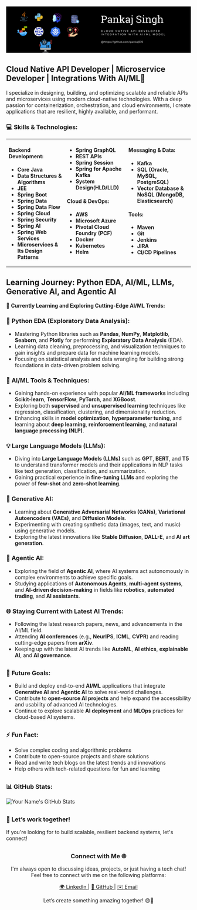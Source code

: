 ![Your Logo](https://github.com/pankaj570/pankaj570/blob/main/Pankaj%20Singh.png)

## Cloud Native API Developer | Microservice Developer | Integrations With AI/ML🚀

I specialize in designing, building, and optimizing scalable and reliable APIs and microservices using modern cloud-native technologies. With a deep passion for containerization, orchestration, and cloud environments, I create applications that are resilient, highly available, and performant.

### 💻 Skills & Technologies:
<div>
<table>
  <tr>
    <td valign="top">
      <h4>Backend Development:</h4>
      <ul>
        <li><strong>Core Java</strong></li>
        <li><strong>Data Structures & Algorithms</strong></li>
        <li><strong>JEE</strong></li>
        <li><strong>Spring Boot</strong></li>
        <li><strong>Spring Data</strong></li>
        <li><strong>Spring Data Flow</strong></li>
        <li><strong>Spring Cloud</strong></li>
        <li><strong>Spring Security</strong></li>
        <li><strong>Spring AI</strong></li>
        <li><strong>Spring Web Services</strong></li>
        <li><strong>Microservices & Its Design Patterns</strong></li>
      </ul>
    </td>
    <td valign="top">
      <h4></h4>
      <ul>
        <li><strong>Spring GraphQL</strong></li>
        <li><strong>REST APIs</strong></li>
        <li><strong>Spring Session</strong></li>
        <li><strong>Spring for Apache Kafka</strong></li>
        <li><strong>System Design(HLD/LLD)</strong></li>
      </ul>
      <h4>Cloud & DevOps:</h4>
      <ul>
        <li><strong>AWS</strong></li>
        <li><strong>Microsoft Azure</strong></li>
        <li><strong>Pivotal Cloud Foundry (PCF)</strong></li>
        <li><strong>Docker</strong></li>
        <li><strong>Kubernetes</strong></li>
        <li><strong>Helm</strong></li>
      </ul>
    </td>
    <td valign="top">
      <h4>Messaging & Data:</h4>
      <ul>
        <li><strong>Kafka</strong></li>
        <li><strong>SQL (Oracle, MySQL, PostgreSQL)</strong></li>
        <li><strong>Vector Database & NoSQL (MongoDB, Elasticsearch)</strong></li>
      </ul>
      <h4>Tools:</h4>
      <ul>
        <li><strong>Maven</strong></li>
        <li><strong>Git</strong></li>
        <li><strong>Jenkins</strong></li>
        <li><strong>JIRA</strong></li>
        <li><strong>CI/CD Pipelines</strong></li>
      </ul>
    </td>
  </tr>
</table>
</div>

## Learning Journey: Python EDA, AI/ML, LLMs, Generative AI, and Agentic AI

🚀 **Currently Learning and Exploring Cutting-Edge AI/ML Trends:**

### 🐍 **Python EDA (Exploratory Data Analysis):**
- Mastering Python libraries such as **Pandas**, **NumPy**, **Matplotlib**, **Seaborn**, and **Plotly** for performing **Exploratory Data Analysis** (EDA).
- Learning data cleaning, preprocessing, and visualization techniques to gain insights and prepare data for machine learning models.
- Focusing on statistical analysis and data wrangling for building strong foundations in data-driven problem solving.

### 🤖 **AI/ML Tools & Techniques:**
- Gaining hands-on experience with popular **AI/ML frameworks** including **Scikit-learn**, **TensorFlow**, **PyTorch**, and **XGBoost**.
- Exploring both **supervised** and **unsupervised learning** techniques like regression, classification, clustering, and dimensionality reduction.
- Enhancing skills in **model optimization**, **hyperparameter tuning**, and learning about **deep learning**, **reinforcement learning**, and **natural language processing (NLP)**.

### 💡 **Large Language Models (LLMs):**
- Diving into **Large Language Models (LLMs)** such as **GPT**, **BERT**, and **T5** to understand transformer models and their applications in NLP tasks like text generation, classification, and summarization.
- Gaining practical experience in **fine-tuning LLMs** and exploring the power of **few-shot** and **zero-shot learning**.

### 🎨 **Generative AI:**
- Learning about **Generative Adversarial Networks (GANs)**, **Variational Autoencoders (VAEs)**, and **Diffusion Models**.
- Experimenting with creating synthetic data (images, text, and music) using generative models.
- Exploring the latest innovations like **Stable Diffusion**, **DALL-E**, and **AI art generation**.

### 🤖 **Agentic AI:**
- Exploring the field of **Agentic AI**, where AI systems act autonomously in complex environments to achieve specific goals.
- Studying applications of **Autonomous Agents**, **multi-agent systems**, and **AI-driven decision-making** in fields like **robotics**, **automated trading**, and **AI assistants**.

### 🌐 **Staying Current with Latest AI Trends:**
- Following the latest research papers, news, and advancements in the AI/ML field.
- Attending **AI conferences** (e.g., **NeurIPS**, **ICML**, **CVPR**) and reading cutting-edge papers from **arXiv**.
- Keeping up with the latest AI trends like **AutoML**, **AI ethics**, **explainable AI**, and **AI governance**.

##

### 🚀 **Future Goals:**
- Build and deploy end-to-end **AI/ML** applications that integrate **Generative AI** and **Agentic AI** to solve real-world challenges.
- Contribute to **open-source AI projects** and help expand the accessibility and usability of advanced AI technologies.
- Continue to explore scalable **AI deployment** and **MLOps** practices for cloud-based AI systems.


##
### ⚡ Fun Fact:

- Solve complex coding and algorithmic problems
- Contribute to open-source projects and share solutions
- Read and write tech blogs on the latest trends and innovations
- Help others with tech-related questions for fun and learning

##
### 📊 GitHub Stats:

![Your Name's GitHub Stats](https://github-readme-stats.vercel.app/api?username=pankaj570&show_icons=true&hide_title=true&count_private=true&hide=prs&theme=radical)

##
### 🎯 Let’s work together!

If you're looking for to build scalable, resilient backend systems, let's connect!

##
<!-- Connect with Me Footer -->
<div align="center">
  <h3>Connect with Me 🌐</h3>
  <p>I'm always open to discussing ideas, projects, or just having a tech chat! Feel free to connect with me on the following platforms:</p>
  <p>
    <a href="https://www.linkedin.com/in/pankaj-kumar-singh-28a210127" target="_blank">
      <!-- LinkedIn Emoji -->
      🌍 LinkedIn
    </a> | 
    <a href="https://github.com/pankaj570" target="_blank">
      <!-- GitHub Emoji -->
      🐙 GitHub
    </a> | 
    <a href="mailto:abc@xxx.com">
      <!-- Email Emoji -->
      ✉️ Email
    </a>
  </p>
  <p>Let’s create something amazing together! 😄🚀</p>
</div>


